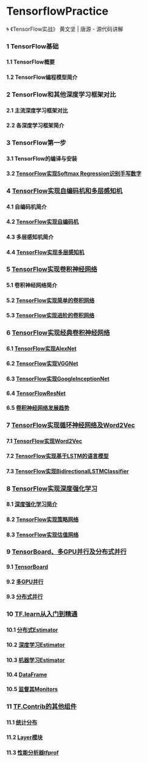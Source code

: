 # TensorflowPractice
:cyclone: 《TensorFlow实战》 黄文坚 | 唐源 - 源代码讲解

### 1 TensorFlow基础
#### 1.1 TensorFlow概要
#### 1.2 TensorFlow编程模型简介

### 2 TensorFlow和其他深度学习框架对比
#### 2.1 主流深度学习框架对比
#### 2.2 各深度学习框架简介

### 3 TensorFlow第一步
#### 3.1 TensorFlow的编译与安装
#### 3.2 [TensorFlow实现Softmax Regression识别手写数字](https://github.com/LittleHeap/TensorflowPractice/blob/master/SoftmaxRegression识别手写数字/execute_MNIST.py)

### 4 [TensorFlow实现自编码机和多层感知机](https://github.com/LittleHeap/TensorflowPractice/blob/master/自编码器_感知器)
#### 4.1 自编码机简介
#### 4.2 [TensorFlow实现自编码机](https://github.com/LittleHeap/TensorflowPractice/blob/master/自编码器_感知器/execute_自编码器.py)
#### 4.3 多层感知机简介
#### 4.4 [TensorFlow实现多层感知机](https://github.com/LittleHeap/TensorflowPractice/blob/master/自编码器_感知器/execute_多层感知器.py)

### 5 [TensorFlow实现卷积神经网络](https://github.com/LittleHeap/TensorflowPractice/blob/master/CNN卷积神经网络)
#### 5.1 卷积神经网络简介
#### 5.2 [TensorFlow实现简单的卷积网络](https://github.com/LittleHeap/TensorflowPractice/blob/master/CNN卷积神经网络/实现简单的卷积网络.py)
#### 5.3 [TensorFlow实现进阶的卷积网络](https://github.com/LittleHeap/TensorflowPractice/blob/master/CNN卷积神经网络/实现进阶的卷积网络.py)

### 6 [TensorFlow实现经典卷积神经网络](https://github.com/LittleHeap/TensorflowPractice/blob/master/经典CNN卷积神经网络)
#### 6.1 [TensorFlow实现AlexNet](https://github.com/LittleHeap/TensorflowPractice/blob/master/经典CNN卷积神经网络/AlexNet.py)
#### 6.2 [TensorFlow实现VGGNet](https://github.com/LittleHeap/TensorflowPractice/blob/master/经典CNN卷积神经网络/VGGNet.py)
#### 6.3 [TensorFlow实现GoogleInceptionNet]()
#### 6.4 [TensorFlowResNet]()
#### 6.5 [卷积神经网络发展趋势]()

### 7 [TensorFlow实现循环神经网络及Word2Vec]()
#### 7.1 [TensorFlow实现Word2Vec]()
#### 7.2 [TensorFlow实现基于LSTM的语言模型]()
#### 7.3 [TensorFlow实现BidirectionalLSTMClassifier]()

### 8 [TensorFlow实现深度强化学习]()
#### 8.1 [深度强化学习简介]()
#### 8.2 [TensorFlow实现策略网络]()
#### 8.3 [TensorFlow实现估值网络]()

### 9 [TensorBoard、多GPU并行及分布式并行]()
#### 9.1 [TensorBoard]()
#### 9.2 [多GPU并行]()
#### 9.3 [分布式并行]()

### 10 [TF.learn从入门到精通]()
#### 10.1 [分布式Estimator]()
#### 10.2 [深度学习Estimator]()
#### 10.3 [机器学习Estimator]()
#### 10.4 [DataFrame]()
#### 10.5 [监督其Monitors]()

### 11 [TF.Contrib的其他组件]()
#### 11.1 [统计分布]()
#### 11.2 [Layer模块]()
#### 11.3 [性能分析器tfprof]()
